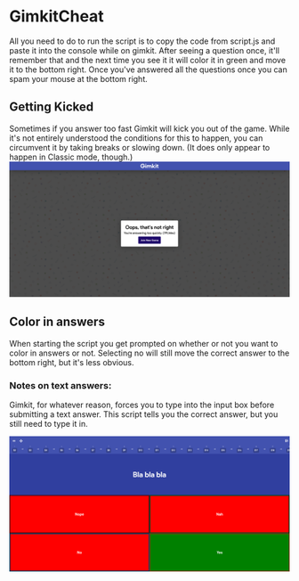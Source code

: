 # GimkitCheat

All you need to do to run the script is to copy the code from script.js and paste it into the console while on gimkit. After seeing a question once, it'll remember that and the next time you see it it will color it in green and move it to the bottom right. Once you've answered all the questions once you can spam your mouse at the bottom right.

## Getting Kicked

Sometimes if you answer too fast Gimkit will kick you out of the game. While it's not entirely understood the conditions for this to happen, you can circumvent it by taking breaks or slowing down. (It does only appear to happen in Classic mode, though.)
![Image: too fast](/images/too_fast.png)

## Color in answers

When starting the script you get prompted on whether or not you want to color in answers or not. Selecting no will still move the correct answer to the bottom right, but it's less obvious.

### Notes on text answers:

Gimkit, for whatever reason, forces you to type into the input box before submitting a text answer. This script tells you the correct answer, but you still need to type it in.

![Image: what colored in answers look like](/images/correct_example.png)